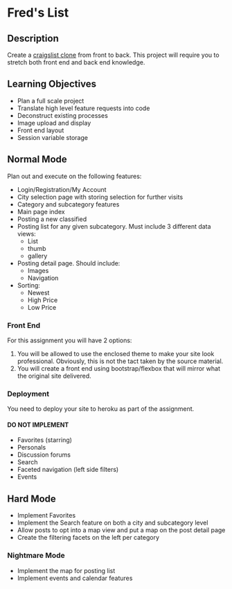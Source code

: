 # Fred's List

## Description
Create a [craigslist clone](http://www.craigslist.org/) from front to back.  This project will 
require you to stretch both front end and back end knowledge.

## Learning Objectives

* Plan a full scale project
* Translate high level feature requests into code
* Deconstruct existing processes
* Image upload and display
* Front end layout 
* Session variable storage

## Normal Mode
Plan out and execute on the following features:
* Login/Registration/My Account
* City selection page with storing selection for further visits
* Category and subcategory features
* Main page index
* Posting a new classified
* Posting list for any given subcategory. Must include 3 different data views:
	* List
	* thumb
	* gallery
* Posting detail page.  Should include:
	* Images
	* Navigation
* Sorting:
	* Newest
	* High Price
	* Low Price

### Front End
For this assignment you will have 2 options:
1. You will be allowed to use the enclosed theme to make your site look professional.  Obviously, this is not the tact taken by the source material.
2. You will create a front end using bootstrap/flexbox that will mirror what the original site delivered.

### Deployment
You need to deploy your site to heroku as part of the assignment.

#### DO NOT IMPLEMENT
* Favorites (starring)
* Personals
* Discussion forums
* Search
* Faceted navigation (left side filters)
* Events

## Hard Mode
* Implement Favorites
* Implement the Search feature on both a city and subcategory level
* Allow posts to opt into a map view and put a map on the post detail page
* Create the filtering facets on the left per category

### Nightmare Mode 
* Implement the map for posting list
* Implement events and calendar features
